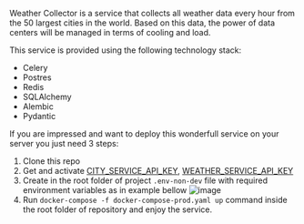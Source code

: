 Weather Collector is a service that collects all weather data every hour from the 50 largest cities in the world. Based on this data, the power of data centers will be managed in terms of cooling and load.

This service is provided using the following technology stack:
* Celery
* Postres
* Redis
* SQLAlchemy
* Alembic
* Pydantic

If you are impressed and want to deploy this wonderfull service on your server you just need 3 steps:

1. Clone this repo
2. Get and activate [CITY_SERVICE_API_KEY](https://api-ninjas.com/), [WEATHER_SERVICE_API_KEY](https://openweathermap.org/guide)
3. Create in the root folder of project `.env-non-dev` file with required environment variables as in example bellow
![image](https://github.com/berezzin/Weather-collector/assets/101830798/e28f135b-6fb9-46f8-9312-532db19ccc09)
4. Run `docker-compose -f docker-compose-prod.yaml up` command inside the root folder of repository and enjoy the service.
